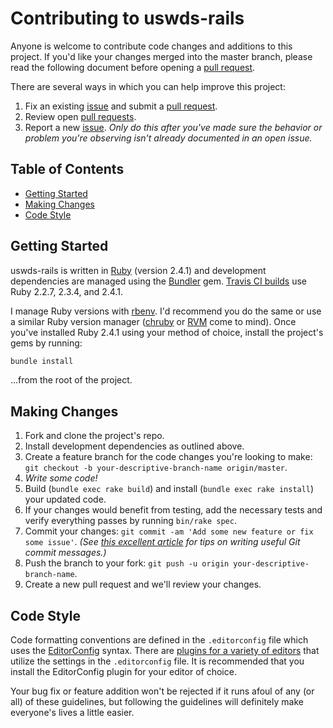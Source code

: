 # Contributing to uswds-rails

Anyone is welcome to contribute code changes and additions to this project. If you'd like your changes merged into the master branch, please read the following document before opening a [pull request][pulls].

There are several ways in which you can help improve this project:

1. Fix an existing [issue][issues] and submit a [pull request][pulls].
1. Review open [pull requests][pulls].
1. Report a new [issue][issues]. _Only do this after you've made sure the behavior or problem you're observing isn't already documented in an open issue._

## Table of Contents

- [Getting Started](#getting-started)
- [Making Changes](#making-changes)
- [Code Style](#code-style)

## Getting Started

uswds-rails is written in [Ruby](https://www.ruby-lang.org/en/) (version 2.4.1) and development dependencies are managed using the [Bundler](http://bundler.io/) gem. [Travis CI builds](https://travis-ci.org/jgarber623/uswds-rails) use Ruby 2.2.7, 2.3.4, and 2.4.1.

I manage Ruby versions with [rbenv](https://github.com/rbenv/rbenv). I'd recommend you do the same or use a similar Ruby version manager ([chruby](https://github.com/postmodern/chruby/) or [RVM](https://rvm.io/) come to mind). Once you've installed Ruby 2.4.1 using your method of choice, install the project's gems by running:

```sh
bundle install
```

…from the root of the project.

## Making Changes

1. Fork and clone the project's repo.
1. Install development dependencies as outlined above.
1. Create a feature branch for the code changes you're looking to make: `git checkout -b your-descriptive-branch-name origin/master`.
1. _Write some code!_
1. Build (`bundle exec rake build`) and install (`bundle exec rake install`) your updated code.
1. If your changes would benefit from testing, add the necessary tests and verify everything passes by running `bin/rake spec`.
1. Commit your changes: `git commit -am 'Add some new feature or fix some issue'`. _(See [this excellent article](https://chris.beams.io/posts/git-commit/) for tips on writing useful Git commit messages.)_
1. Push the branch to your fork: `git push -u origin your-descriptive-branch-name`.
1. Create a new pull request and we'll review your changes.

## Code Style

Code formatting conventions are defined in the `.editorconfig` file which uses the [EditorConfig](http://editorconfig.org/) syntax. There are [plugins for a variety of editors](http://editorconfig.org/#download) that utilize the settings in the `.editorconfig` file. It is recommended that you install the EditorConfig plugin for your editor of choice.

Your bug fix or feature addition won't be rejected if it runs afoul of any (or all) of these guidelines, but following the guidelines will definitely make everyone's lives a little easier.

[gemfile]: https://github.com/jgarber623/uswds-rails/blob/master/Gemfile
[issues]: https://github.com/jgarber623/uswds-rails/issues
[license]: https://github.com/jgarber623/uswds-rails/blob/master/LICENSE.md
[pulls]: https://github.com/jgarber623/uswds-rails/pulls
